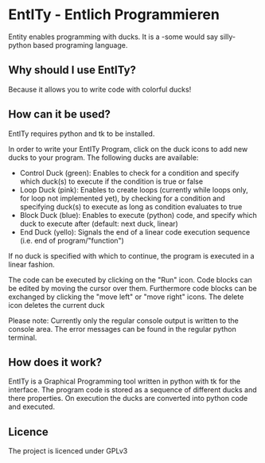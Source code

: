 # EntITy - Entlich Programmieren
Entity enables programming with ducks. It is a -some would say silly- python based programing language.

## Why should I use EntITy?
Because it allows you to write code with colorful ducks!

## How can it be used?
EntITy requires python and tk to be installed.

In order to write your EntITy Program, click on the duck icons to add new ducks to your program. The following ducks are available:

* Control Duck (green): Enables to check for a condition and specify which duck(s) to execute if the condition is true or false
* Loop Duck (pink): Enables to create loops (currently while loops only, for loop not implemented yet), by checking for a condition and specifying duck(s) to execute as long as condition evaluates to true
* Block Duck (blue): Enables to execute (python) code, and specify which duck to execute after (default: next duck, linear)
* End Duck (yello): Signals the end of a linear code execution sequence (i.e. end of program/"function")

If no duck is specified with which to continue, the program is executed in a linear fashion.

The code can be executed by clicking on the "Run" icon. Code blocks can be edited by moving the cursor over them. Furthermore code blocks can be exchanged by clicking the "move left" or "move right" icons. The delete icon deletes the current duck

Please note: Currently only the regular console output is written to the console area. The error messages can be found in the regular python terminal.


## How does it work?
EntITy is a Graphical Programming tool written in python with tk for the interface. 
The program code is stored as a sequence of different ducks and there properties. On execution the ducks are converted into python code and executed.

## Licence
The project is licenced under GPLv3
